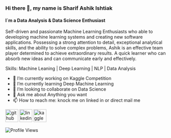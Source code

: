 ### Hi there 👋, my name is Sharif Ashik Ishtiak
#### I`m a Data Analysis & Data Science Enthusiast
Self-driven and passionate Machine Learning Enthusiasts who able to developing machine learning systems and creating new software applications. Possessing a strong attention to detail, exceptional analytical skills, and the ability to solve complex problems, Ashik is an effective team player determined to achieve extraordinary results. A quick learner who can absorb new ideas and can communicate early and effectively.


Skills: Machine Leaning | Deep Learning | NLP | Data Analysis

- 🔭 I’m currently working on Kaggle Competition  
- 🌱 I’m currently learning Deep Machine Learning 
- 👯 I’m looking to collaborate on Data Science 
- 💬 Ask me about Anything you want 
- 📫 How to reach me: knock me on linked in or direct mail me 


[<img src='https://cdn.jsdelivr.net/npm/simple-icons@3.0.1/icons/github.svg' alt='github' height='40'>](https://github.com/https://github.com/sharifashik591)  [<img src='https://cdn.jsdelivr.net/npm/simple-icons@3.0.1/icons/linkedin.svg' alt='linkedin' height='40'>](https://www.linkedin.com/in/https://www.linkedin.com/in/sharif-ashik//)  [<img src='https://cdn.jsdelivr.net/npm/simple-icons@3.0.1/icons/kaggle.svg' alt='kaggle' height='40'>](https://www.kaggle.com/sharifashik)  



![Profile Views](https://komarev.com/ghpvc/?username=sharifashik591&color=green)
